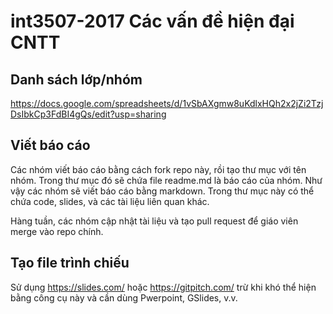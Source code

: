 # int3507-2017 Các vấn đề hiện đại CNTT

## Danh sách lớp/nhóm
https://docs.google.com/spreadsheets/d/1vSbAXgmw8uKdlxHQh2x2jZi2TzjDsIbkCp3FdBI4gQs/edit?usp=sharing


## Viết báo cáo
Các nhóm viết báo cáo bằng cách fork repo này, rồi tạo thư mục với tên nhóm. Trong thư mục đó sẽ chứa file readme.md là báo cáo của nhóm. Như vậy các nhóm sẽ viết báo cáo bằng markdown. Trong thư mục này có thể chứa code, slides, và các tài liệu liên quan khác. 

Hàng tuần, các nhóm cập nhật tài liệu và tạo pull request để giáo viên merge vào repo chính.

## Tạo file trình chiếu
Sử dụng https://slides.com/ hoặc https://gitpitch.com/ trừ khi khó thể hiện bằng công cụ này và cần dùng Pwerpoint, GSlides, v.v.


